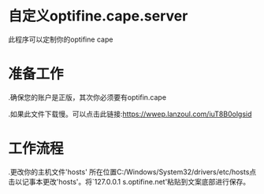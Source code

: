 # 自定义optifine.cape.server
此程序可以定制你的optifine cape
# 准备工作
.确保您的账户是正版，其次你必须要有optifin.cape
 
.如果此文件下载慢。可以点击此链接:https://wwep.lanzoul.com/iuT8B0olgsid
# 工作流程
.更改你的主机文件'hosts' 所在位置C:/Windows/System32/drivers/etc/hosts点击以记事本更改'hosts'。将`127.0.0.1 s.optifine.net'粘贴到文案底部进行保存。

